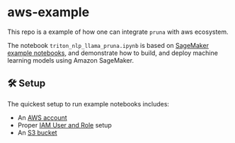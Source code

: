 # aws-example
This repo is a example of how one can integrate `pruna` with aws ecosystem.

The notebook `triton_nlp_llama_pruna.ipynb` is based on [SageMaker example notebooks](https://github.com/aws/amazon-sagemaker-examples), and demonstrate how to build, and deploy machine learning models using Amazon SageMaker.


## :hammer_and_wrench: Setup

The quickest setup to run example notebooks includes:
- An [AWS account](http://docs.aws.amazon.com/sagemaker/latest/dg/gs-account.html)
- Proper [IAM User and Role](http://docs.aws.amazon.com/sagemaker/latest/dg/authentication-and-access-control.html) setup
- An [S3 bucket](http://docs.aws.amazon.com/sagemaker/latest/dg/gs-config-permissions.html)